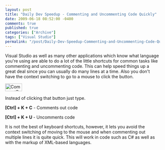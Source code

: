 ```yaml
---
layout: post
title: "Daily Dev Speedup - Commenting and Uncommenting Code Quickly"
date: 2009-06-18 08:52:00 -0400
comments: true
published: true
categories: ["Archive"]
tags: ["Visual Studio"]
permalink: "/post/Daily-Dev-Speedup-Commenting-and-Uncommenting-Code-Quickly/"
---
```


<p>Visual Studio as well as many other applications which know what language you're using are able to do a lot of the little shortcuts for common tasks like commenting and uncommenting code. This can help speed things up a great deal since you can usually do many lines at a time. Also you don't have the context switching to go to a mouse to click the button.</p>
<p><img style="border-bottom: 0px; border-left: 0px; border-top: 0px; border-right: 0px" src="http://brendan.enrick.com/files/media/image/WindowsLiveWriter/DailyDevSpeedupCommentingandUncommenting_C752/CommentButtons_3.jpg" border="0" alt="CommentButtons" width="55" height="25" /></p>
<p>Instead of clicking that button just type.</p>
<p><strong>[Ctrl] + K + C</strong> - Comments out code</p>
<p><strong>[Ctrl] + K + U </strong>- Uncomments code</p>
<p>It is not the best of keyboard shortcuts, however, it lets you avoid the context switching of moving to the mouse and when commenting out multiple lines it is quite quick. This will work in code such as C# as well as with the markup of XML-based languages.</p>
